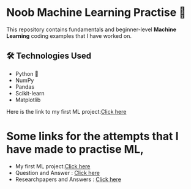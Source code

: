 # Noob Machine Learning Practise 🚀

This repository contains fundamentals and beginner-level **Machine Learning** coding examples that I have worked on.

## 🛠 Technologies Used  
- Python 🐍  
- NumPy  
- Pandas  
- Scikit-learn  
- Matplotlib  

Here is the link to my first ML project:[Click here](https://github.com/DhawalaRajakaruna/ML-Practise/blob/main/NumberPrediction.ipynb)

# Some links for the attempts that I have made to practise ML,

- My first ML project:[Click here](https://github.com/DhawalaRajakaruna/ML-Practise/blob/main/NumberPrediction.ipynb)
- Question and Answer : [Click here](https://colab.research.google.com/drive/1eeO0JsyMzccrOK0hw-c681RNMEviob2C?usp=sharing)
- Researchpapers and Answers : [Click here](https://colab.research.google.com/drive/1ng2NOgZe233JOPVNQZxEbmDC7kPb79wB?usp=sharing)
